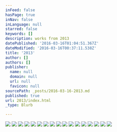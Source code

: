 ```yaml
---
inFeed: false
hasPage: true
inNav: false
inLanguage: null
starred: false
keywords: []
description: works from 2013
datePublished: '2016-03-16T01:04:51.367Z'
dateModified: '2016-03-16T00:37:11.538Z'
title: '2013'
author: []
authors: []
publisher:
  name: null
  domain: null
  url: null
  favicon: null
sourcePath: _posts/2016-03-16-2013.md
published: true
url: 2013/index.html
_type: Blurb

---
```

![](https://the-grid-user-content.s3-us-west-2.amazonaws.com/a6b1d10d-4bdf-49bf-ac88-6d25fcc4720d.jpg)
![](https://the-grid-user-content.s3-us-west-2.amazonaws.com/c0e2dd64-ba18-42fd-95c3-f1d1bbae6e74.jpg)
![](https://the-grid-user-content.s3-us-west-2.amazonaws.com/7ef722d9-bb0d-42c9-b463-551638b0f52a.jpg)
![](https://the-grid-user-content.s3-us-west-2.amazonaws.com/88d235b4-0453-4858-a137-7acdd2a89a52.jpg)
![](https://the-grid-user-content.s3-us-west-2.amazonaws.com/39e9f353-a13a-4c88-b541-b69585240718.jpg)
![](https://the-grid-user-content.s3-us-west-2.amazonaws.com/2fc5c6e3-6c1a-4f11-9048-f9fb32e8bcf8.jpg)
![](https://the-grid-user-content.s3-us-west-2.amazonaws.com/2e17278f-f409-46a0-a488-3db198702c16.jpg)
![](https://the-grid-user-content.s3-us-west-2.amazonaws.com/08e8b20c-64ba-4ef5-9160-e06dcd140bb5.jpg)
![](https://the-grid-user-content.s3-us-west-2.amazonaws.com/c39f3120-f47f-410b-beb0-709dccddd7d4.jpg)
![](https://the-grid-user-content.s3-us-west-2.amazonaws.com/b03185bd-419e-4453-9193-718a795c9959.jpg)
![](https://the-grid-user-content.s3-us-west-2.amazonaws.com/174f8263-93f3-43dd-a255-01711f296f18.jpg)
![](https://the-grid-user-content.s3-us-west-2.amazonaws.com/c57df185-4d52-444c-b6c3-55de07cf85b1.jpg)
![](https://the-grid-user-content.s3-us-west-2.amazonaws.com/63913b7a-7bef-40ff-9300-bff73105b158.jpg)
![](https://the-grid-user-content.s3-us-west-2.amazonaws.com/0688dc78-862d-4093-a0ef-103affc13afc.jpg)
![](https://the-grid-user-content.s3-us-west-2.amazonaws.com/2139cf40-cfe1-484f-8ef1-cee1ee6defc1.jpg)
![](https://the-grid-user-content.s3-us-west-2.amazonaws.com/92543288-36f6-4d13-8856-8a1abdef2c78.jpg)
![](https://the-grid-user-content.s3-us-west-2.amazonaws.com/5eb25656-0036-4b07-b67c-31e928947026.jpg)
